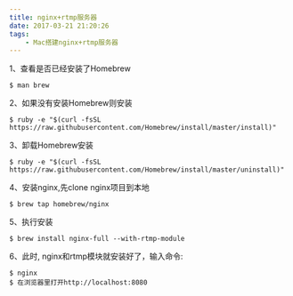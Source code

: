 ```yaml
---
title: nginx+rtmp服务器
date: 2017-03-21 21:20:26
tags:
    - Mac搭建nginx+rtmp服务器
---
```


1、查看是否已经安装了Homebrew

    $ man brew

2、如果没有安装Homebrew则安装
    
    $ ruby -e "$(curl -fsSL https://raw.githubusercontent.com/Homebrew/install/master/install)"

3、卸载Homebrew安装

    $ ruby -e "$(curl -fsSL https://raw.githubusercontent.com/Homebrew/install/master/uninstall)"

4、安装nginx,先clone nginx项目到本地

    $ brew tap homebrew/nginx

<!--more-->

5、执行安装

    $ brew install nginx-full --with-rtmp-module

6、此时, nginx和rtmp模块就安装好了，输入命令:

    $ nginx
    $ 在浏览器里打开http://localhost:8080
